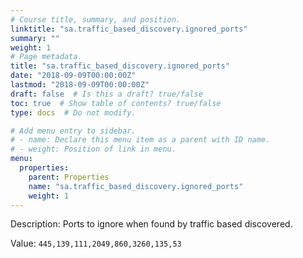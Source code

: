 ```yaml
---
# Course title, summary, and position.
linktitle: "sa.traffic_based_discovery.ignored_ports"
summary: ""
weight: 1
# Page metadata.
title: "sa.traffic_based_discovery.ignored_ports"
date: "2018-09-09T00:00:00Z"
lastmod: "2018-09-09T00:00:00Z"
draft: false  # Is this a draft? true/false
toc: true  # Show table of contents? true/false
type: docs  # Do not modify.

# Add menu entry to sidebar.
# - name: Declare this menu item as a parent with ID name.
# - weight: Position of link in menu.
menu:
  properties:
    parent: Properties
    name: "sa.traffic_based_discovery.ignored_ports"
    weight: 1
---
```


Description: Ports to ignore when found by traffic based discovered.


Value: `445,139,111,2049,860,3260,135,53`